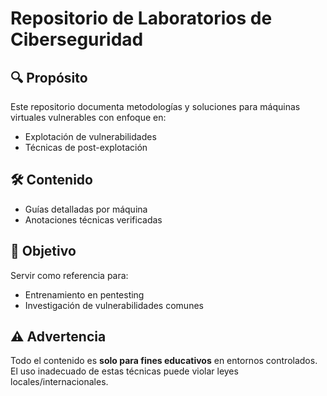 # Repositorio de Laboratorios de Ciberseguridad

## 🔍 Propósito
Este repositorio documenta metodologías y soluciones para máquinas virtuales vulnerables con enfoque en:
- Explotación de vulnerabilidades
- Técnicas de post-explotación
## 🛠️ Contenido
- Guías detalladas por máquina
- Anotaciones técnicas verificadas
## 🎯 Objetivo
Servir como referencia para:
- Entrenamiento en pentesting
- Investigación de vulnerabilidades comunes
## ⚠️ Advertencia
Todo el contenido es **solo para fines educativos** en entornos controlados.  
El uso inadecuado de estas técnicas puede violar leyes locales/internacionales.
